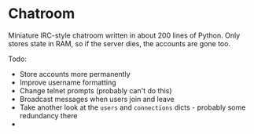 Chatroom
=========

Miniature IRC-style chatroom written in about 200 lines of Python. Only stores state in RAM, so if the server dies, the accounts are gone too. 

Todo:

* Store accounts more permanently
* Improve username formatting
* Change telnet prompts (probably can't do this)
* Broadcast messages when users join and leave
* Take another look at the `users` and `connections` dicts - probably some redundancy there
* 
